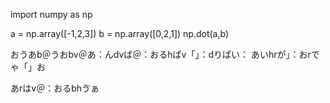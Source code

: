 import numpy as np

a = np.array([-1,2,3])
b = np.array([0,2,1])
np.dot(a,b)

おうあb＠うおbv＠あ：んdvば＠：おるhばv「」：dりぱい：
あいhrが」：おrでゃ「」お

あrはv＠：おるbhゔぁ

